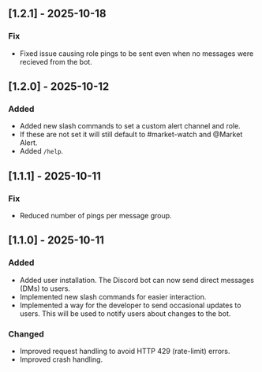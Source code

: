 ## [1.2.1] - 2025-10-18
### Fix
- Fixed issue causing role pings to be sent even when no messages were recieved from the bot.

## [1.2.0] - 2025-10-12
### Added
- Added new slash commands to set a custom alert channel and role.
- If these are not set it will still default to #market-watch and @Market Alert.
- Added `/help`.

## [1.1.1] - 2025-10-11
### Fix
- Reduced number of pings per message group.

## [1.1.0] - 2025-10-11
### Added
- Added user installation. The Discord bot can now send direct messages (DMs) to users.
- Implemented new slash commands for easier interaction.
- Implemented a way for the developer to send occasional updates to users. This will be used to notify users about changes to the bot.

### Changed
- Improved request handling to avoid HTTP 429 (rate-limit) errors.
- Improved crash handling.
  
